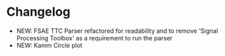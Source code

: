 # Changelog

- NEW: FSAE TTC Parser refactored for readability and to remove
  'Signal Processing Toolbox' as a requirement to run the parser
- NEW: Kamm Circle plot
